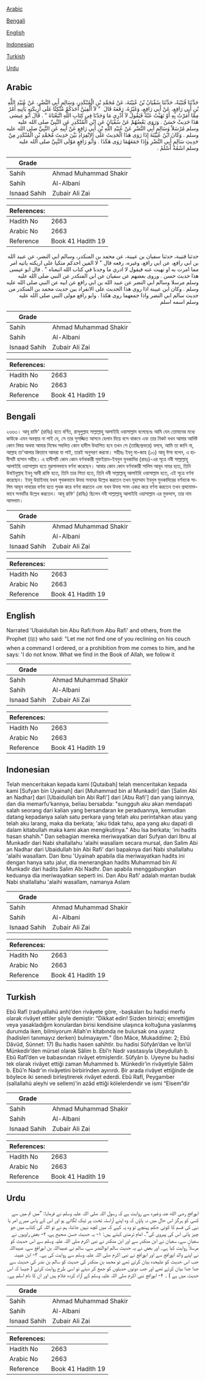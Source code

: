 [Arabic](#arabic)

[Bengali](#bengali)

[English](#english)

[Indonesian](#indonesian)

[Turkish](#turkish)

[Urdu](#urdu)

## Arabic


<div dir="rtl" lang="ar" style={{fontSize:'larger',backgroundColor:'#f8f9fa',padding:20}}>
حَدَّثَنَا قُتَيْبَةُ، حَدَّثَنَا سُفْيَانُ بْنُ عُيَيْنَةَ، عَنْ مُحَمَّدِ بْنِ الْمُنْكَدِرِ، وَسَالِمٍ أَبِي النَّضْرِ، عَنْ عُبَيْدِ اللَّهِ بْنِ أَبِي رَافِعٍ، عَنْ أَبِي رَافِعٍ، وَغَيْرُهُ، رَفَعَهُ قَالَ ‏ "‏ لاَ أُلْفِيَنَّ أَحَدَكُمْ مُتَّكِئًا عَلَى أَرِيكَتِهِ يَأْتِيهِ أَمْرٌ مِمَّا أَمَرْتُ بِهِ أَوْ نَهَيْتُ عَنْهُ فَيَقُولُ لاَ أَدْرِي مَا وَجَدْنَا فِي كِتَابِ اللَّهِ اتَّبَعْنَاهُ ‏"‏ ‏.‏ قَالَ أَبُو عِيسَى هَذَا حَدِيثٌ حَسَنٌ ‏.‏ وَرَوَى بَعْضُهُمْ عَنْ سُفْيَانَ عَنِ ابْنِ الْمُنْكَدِرِ عَنِ النَّبِيِّ صلى الله عليه وسلم مُرْسَلاً وَسَالِمٍ أَبِي النَّضْرِ عَنْ عُبَيْدِ اللَّهِ بْنِ أَبِي رَافِعٍ عَنْ أَبِيهِ عَنِ النَّبِيِّ صلى الله عليه وسلم ‏.‏ وَكَانَ ابْنُ عُيَيْنَةَ إِذَا رَوَى هَذَا الْحَدِيثَ عَلَى الاِنْفِرَادِ بَيَّنَ حَدِيثَ مُحَمَّدِ بْنِ الْمُنْكَدِرِ مِنْ حَدِيثِ سَالِمٍ أَبِي النَّضْرِ وَإِذَا جَمَعَهُمَا رَوَى هَكَذَا ‏.‏ وَأَبُو رَافِعٍ مَوْلَى النَّبِيِّ صلى الله عليه وسلم اسْمُهُ أَسْلَمُ ‏.‏
</div>
<div style={{backgroundColor:'#f8f9fa',padding:20, marginBottom: 10}}><table> <thead> <tr> <th>Grade</th> <th></th> </tr> </thead> <tbody> <tr><td>Sahih</td><td>Ahmad Muhammad Shakir</td></tr><tr><td>Sahih</td><td>Al-Albani</td></tr><tr><td>Isnaad Sahih</td><td>Zubair Ali Zai</td></tr></tbody></table><table> <thead> <tr> <th>References:</th> <th></th> </tr> </thead> <tbody><tr><td>Hadith No</td><td>2663</td></tr><tr><td>Arabic No</td><td>2663</td></tr><tr><td>Reference</td><td>Book 41 Hadith 19</td></tr></tbody></table></div>


<div dir="rtl" lang="ar" style={{fontSize:'larger',backgroundColor:'#f8f9fa',padding:20}}>
حدثنا قتيبة، حدثنا سفيان بن عيينة، عن محمد بن المنكدر، وسالم ابي النضر، عن عبيد الله بن ابي رافع، عن ابي رافع، وغيره، رفعه قال " لا الفين احدكم متكيا على اريكته ياتيه امر مما امرت به او نهيت عنه فيقول لا ادري ما وجدنا في كتاب الله اتبعناه " . قال ابو عيسى هذا حديث حسن . وروى بعضهم عن سفيان عن ابن المنكدر عن النبي صلى الله عليه وسلم مرسلا وسالم ابي النضر عن عبيد الله بن ابي رافع عن ابيه عن النبي صلى الله عليه وسلم . وكان ابن عيينة اذا روى هذا الحديث على الانفراد بين حديث محمد بن المنكدر من حديث سالم ابي النضر واذا جمعهما روى هكذا . وابو رافع مولى النبي صلى الله عليه وسلم اسمه اسلم
</div>
<div style={{backgroundColor:'#f8f9fa',padding:20, marginBottom: 10}}><table> <thead> <tr> <th>Grade</th> <th></th> </tr> </thead> <tbody> <tr><td>Sahih</td><td>Ahmad Muhammad Shakir</td></tr><tr><td>Sahih</td><td>Al-Albani</td></tr><tr><td>Isnaad Sahih</td><td>Zubair Ali Zai</td></tr></tbody></table><table> <thead> <tr> <th>References:</th> <th></th> </tr> </thead> <tbody><tr><td>Hadith No</td><td>2663</td></tr><tr><td>Arabic No</td><td>2663</td></tr><tr><td>Reference</td><td>Book 41 Hadith 19</td></tr></tbody></table></div>

## Bengali


<div dir="ltr" lang="bn" style={{fontSize:'larger',backgroundColor:'#f8f9fa',padding:20}}>
২৬৬৩। আবূ রাফি' (রাযিঃ) হতে বর্ণিত, রাসূলুল্লাহ সাল্লাল্লাহু আলাইহি ওয়াসাল্লাম বলেছেনঃ আমি যেন তোমাদের মধ্যে কাউকে এমন অবস্থায় না পাই যে, সে তার সুসজ্জিত আসনে হেলান দিয়ে বসে থাকবে এবং তার নিকট যখন আমার আদিষ্ট কোন বিষয় অথবা আমার নিষেধ সম্বলিত কোন হাদীস উত্থাপিত হবে তখন সে (তাচ্ছিল্যভরে) বলবে, আমি তা জানি না, আল্লাহ তা'আলার কিতাবে আমরা যা পাই, তারই অনুসরণ করবো। সহীহঃ ইবনু মা-জাহ (১৩) আবূ ঈসা বলেন, এ হাদীসটি হাসান সহীহ। এ হাদীসটি কোন কোন বর্ণনাকারী সুফইয়ান-ইবনুল মুনকাদির (রাহঃ)-এর সূত্রে নবী সাল্লাল্লাহু আলাইহি ওয়াসাল্লাম হতে মুরসালভাবে বর্ণনা করেছেন। আবার কোন কোন বর্ণনাকারী সালিম আবূন নাযর হতে, তিনি উবাইদুল্লাহ ইবনু আবী রাফি হতে, তিনি তার পিতা হতে, তিনি নবী সাল্লাল্লাহু আলাইহি ওয়াসাল্লাম হতে, এই সূত্রে বর্ণনা করেছেন। ইবনু উয়াইনাহ যখন পৃথকভাবে উভয় সনদের উল্লেখ করতেন তখন মুহাম্মাদ ইবনুল মুনকাদিরের বর্ণনাকে সালিম আবূন নাযরের বর্ণনা হতে পৃথক করে বর্ণনা করতেন এবং যখন উভয় সনদ একত্র করে বর্ণনা করতেন তখন প্রথমোক্তভাবে সনদটির উল্লেখ করতেন। আবূ রাফি' (রাযিঃ) ছিলেন নবী সাল্লাল্লাহু আলাইহি ওয়াসাল্লাম এর মুক্তদাস, তার নাম আসলাম।
</div>
<div style={{backgroundColor:'#f8f9fa',padding:20, marginBottom: 10}}><table> <thead> <tr> <th>Grade</th> <th></th> </tr> </thead> <tbody> <tr><td>Sahih</td><td>Ahmad Muhammad Shakir</td></tr><tr><td>Sahih</td><td>Al-Albani</td></tr><tr><td>Isnaad Sahih</td><td>Zubair Ali Zai</td></tr></tbody></table><table> <thead> <tr> <th>References:</th> <th></th> </tr> </thead> <tbody><tr><td>Hadith No</td><td>2663</td></tr><tr><td>Arabic No</td><td>2663</td></tr><tr><td>Reference</td><td>Book 41 Hadith 19</td></tr></tbody></table></div>

## English


<div dir="ltr" lang="en" style={{fontSize:'larger',backgroundColor:'#f8f9fa',padding:20}}>
Narrated 'Ubaidullah bin Abu Rafi:from Abu Rafi' and others, from the Prophet (ﷺ) who said: "Let me not find one of you reclining on his couch when a command I ordered, or a prohibition from me comes to him, and he says: 'I do not know. What we find in the Book of Allah, we follow it
</div>
<div style={{backgroundColor:'#f8f9fa',padding:20, marginBottom: 10}}><table> <thead> <tr> <th>Grade</th> <th></th> </tr> </thead> <tbody> <tr><td>Sahih</td><td>Ahmad Muhammad Shakir</td></tr><tr><td>Sahih</td><td>Al-Albani</td></tr><tr><td>Isnaad Sahih</td><td>Zubair Ali Zai</td></tr></tbody></table><table> <thead> <tr> <th>References:</th> <th></th> </tr> </thead> <tbody><tr><td>Hadith No</td><td>2663</td></tr><tr><td>Arabic No</td><td>2663</td></tr><tr><td>Reference</td><td>Book 41 Hadith 19</td></tr></tbody></table></div>

## Indonesian


<div dir="ltr" lang="id" style={{fontSize:'larger',backgroundColor:'#f8f9fa',padding:20}}>
Telah menceritakan kepada kami [Qutaibah] telah menceritakan kepada kami [Sufyan bin Uyainah] dari [Muhammad bin al Munkadir] dan [Salim Abi an Nadhar] dari [Ubaidullah bin Abi Rafi'] dari [Abu Rafi'] dan yang lainnya, dan dia memarfu'kannya, beliau bersabda: "sungguh aku akan mendapati salah seorang dari kalian yang bersandaran ke peraduannya, kemudian datang kepadanya salah satu perkara yang telah aku perintahkan atau yang telah aku larang, maka dia berkata; 'aku tidak tahu, apa yang aku dapati di dalam kitabullah maka kami akan mengikutinya." Abu Isa berkata; 'ini hadits hasan shahih." Dan sebagian mereka meriwayatkan dari Sufyan dari Ibnu al Munkadir dari Nabi shallallahu 'alaihi wasallam secara mursal, dan Salim Abi an Nadhar dari Ubaidullah bin Abi Rafi' dari bapaknya dari Nabi shallallahu 'alaihi wasallam. Dan Ibnu 'Uyainah apabila dia meriwayatkan hadits ini dengan hanya satu jalur, dia menerangkan hadits Muhammad bin Al Munkadir dari hadits Salim Abi Nadhr. Dan apabila menggabungkan keduanya dia meriwayatkan seperti ini. Dan Abu Rafi' adalah mantan budak Nabi shallallahu 'alaihi wasallam, namanya Aslam
</div>
<div style={{backgroundColor:'#f8f9fa',padding:20, marginBottom: 10}}><table> <thead> <tr> <th>Grade</th> <th></th> </tr> </thead> <tbody> <tr><td>Sahih</td><td>Ahmad Muhammad Shakir</td></tr><tr><td>Sahih</td><td>Al-Albani</td></tr><tr><td>Isnaad Sahih</td><td>Zubair Ali Zai</td></tr></tbody></table><table> <thead> <tr> <th>References:</th> <th></th> </tr> </thead> <tbody><tr><td>Hadith No</td><td>2663</td></tr><tr><td>Arabic No</td><td>2663</td></tr><tr><td>Reference</td><td>Book 41 Hadith 19</td></tr></tbody></table></div>

## Turkish


<div dir="ltr" lang="tr" style={{fontSize:'larger',backgroundColor:'#f8f9fa',padding:20}}>
Ebû Rafî (radıyallahü anh)’den rivâyete göre, -başkaları bu hadisi merfu olarak rivâyet ettiler şöyle demiştir: “Dikkat edin! Sizden birinizi; emrettiğim veya yasakladığım konulardan birisi kendisine ulaşınca koltuğuna yaslanmış durumda iken, bilmiyorum Allah’ın kitabında ne bulursak ona uyarız (hadisleri tanımayız derken) bulmayayım.” (İbn Mâce, Mukaddime: 2; Ebû Dâvûd, Sünnet: 17) Bu hadis hasen sahihtir. bu hadisi Sûfyân’dan ve İbn’ül Münkedir’den mürsel olarak Sâlim b. Ebî’n Nadr vasıtasıyla Ubeydullah b. Ebû Rafî’den ve babasından rivâyet etmişlerdir. Sûfyân b. Uyeyne bu hadisi tek olarak rivâyet ettiği zaman Muhammed b. Münkedir’in rivâyetiyle Sâlim b. Ebû’n Nadr’ın rivâyetini birbirinden ayırırdı. Bir arada rivâyet ettiğinde de böylece iki senedi birleştirerek rivâyet ederdi. Ebû Rafî, Peygamber (sallallahü aleyhi ve sellem)’in azâd ettiği kölelerdendir ve ismi “Elsem”dir
</div>
<div style={{backgroundColor:'#f8f9fa',padding:20, marginBottom: 10}}><table> <thead> <tr> <th>Grade</th> <th></th> </tr> </thead> <tbody> <tr><td>Sahih</td><td>Ahmad Muhammad Shakir</td></tr><tr><td>Sahih</td><td>Al-Albani</td></tr><tr><td>Isnaad Sahih</td><td>Zubair Ali Zai</td></tr></tbody></table><table> <thead> <tr> <th>References:</th> <th></th> </tr> </thead> <tbody><tr><td>Hadith No</td><td>2663</td></tr><tr><td>Arabic No</td><td>2663</td></tr><tr><td>Reference</td><td>Book 41 Hadith 19</td></tr></tbody></table></div>

## Urdu


<div dir="rtl" lang="ur" style={{fontSize:'larger',backgroundColor:'#f8f9fa',padding:20}}>
ابورافع رضی الله عنہ وغیرہ سے روایت ہے کہ رسول اللہ صلی اللہ علیہ وسلم نے فرمایا: ”میں تم میں سے کسی کو ہرگز اس حال میں نہ پاؤں کہ وہ اپنے آراستہ تخت پر ٹیک لگائے ہو اور اس کے پاس میرے امر یا نہی کی قسم کا کوئی حکم پہنچے تو وہ یہ کہے کہ میں کچھ نہیں جانتا، ہم نے تو اللہ کی کتاب میں جو چیز پائی اس کی پیروی کی“۔ امام ترمذی کہتے ہیں: ۱- یہ حدیث حسن صحیح ہے، ۲- بعض راویوں نے سفیان سے، سفیان نے ابن منکدر سے اور ابن منکدر نے نبی اکرم صلی اللہ علیہ وسلم سے اس حدیث کو مرسلاً روایت کیا ہے۔ اور بعض نے یہ حدیث سالم ابوالنضر سے، سالم نے عبیداللہ بن ابورافع سے، عبیداللہ نے اپنے والد ابورافع سے اور ابورافع نے نبی اکرم صلی اللہ علیہ وسلم سے روایت کی ہے۔ ۳- ابن عیینہ جب اس حدیث کو علیحدہ بیان کرتے تھے تو محمد بن منکدر کی حدیث کو سالم بن نضر کی حدیث سے جدا جدا بیان کرتے تھے اور جب دونوں حدیثوں کو جمع کر دیتے تو اسی طرح روایت کرتے ( جیسا کہ اس حدیث میں ہے ) ۔ ۴- ابورافع نبی اکرم صلی اللہ علیہ وسلم کے آزاد کردہ غلام ہیں اور ان کا نام اسلم ہے۔
</div>
<div style={{backgroundColor:'#f8f9fa',padding:20, marginBottom: 10}}><table> <thead> <tr> <th>Grade</th> <th></th> </tr> </thead> <tbody> <tr><td>Sahih</td><td>Ahmad Muhammad Shakir</td></tr><tr><td>Sahih</td><td>Al-Albani</td></tr><tr><td>Isnaad Sahih</td><td>Zubair Ali Zai</td></tr></tbody></table><table> <thead> <tr> <th>References:</th> <th></th> </tr> </thead> <tbody><tr><td>Hadith No</td><td>2663</td></tr><tr><td>Arabic No</td><td>2663</td></tr><tr><td>Reference</td><td>Book 41 Hadith 19</td></tr></tbody></table></div>